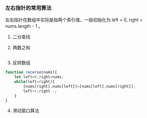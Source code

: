 

### 左右指针的常用算法
左右指针在数组中实际是指两个索引值，一般初始化为 left = 0, right = nums.length - 1 。

1. 二分查找

2. 两数之和
```js
```

3. 反转数组
```js
function recerse(nums){
    let left=0,right=nums;
    while(left<right){
        [nums[right],nums[left]]=[nums[left],nums[right]];
        left++;right--;
    }
}
```

4. 滑动窗口算法